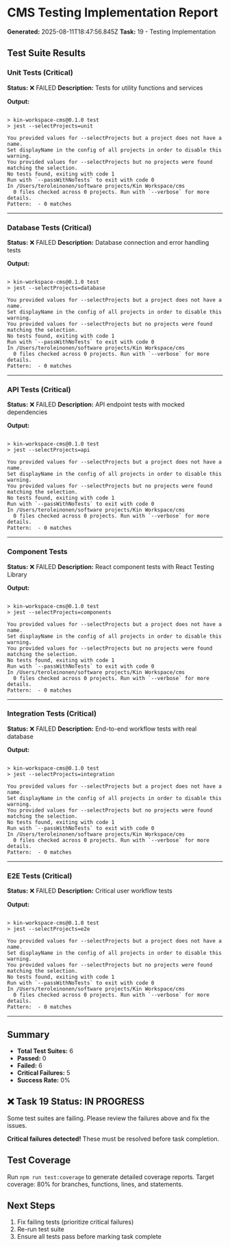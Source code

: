 # CMS Testing Implementation Report

**Generated:** 2025-08-11T18:47:56.845Z
**Task:** 19 - Testing Implementation

## Test Suite Results

### Unit Tests (Critical)
**Status:** ❌ FAILED
**Description:** Tests for utility functions and services

**Output:**
```

> kin-workspace-cms@0.1.0 test
> jest --selectProjects=unit

You provided values for --selectProjects but a project does not have a name.
Set displayName in the config of all projects in order to disable this warning.
You provided values for --selectProjects but no projects were found matching the selection.
No tests found, exiting with code 1
Run with `--passWithNoTests` to exit with code 0
In /Users/teroleinonen/software projects/Kin Workspace/cms
  0 files checked across 0 projects. Run with `--verbose` for more details.
Pattern:  - 0 matches

```

---

### Database Tests (Critical)
**Status:** ❌ FAILED
**Description:** Database connection and error handling tests

**Output:**
```

> kin-workspace-cms@0.1.0 test
> jest --selectProjects=database

You provided values for --selectProjects but a project does not have a name.
Set displayName in the config of all projects in order to disable this warning.
You provided values for --selectProjects but no projects were found matching the selection.
No tests found, exiting with code 1
Run with `--passWithNoTests` to exit with code 0
In /Users/teroleinonen/software projects/Kin Workspace/cms
  0 files checked across 0 projects. Run with `--verbose` for more details.
Pattern:  - 0 matches

```

---

### API Tests (Critical)
**Status:** ❌ FAILED
**Description:** API endpoint tests with mocked dependencies

**Output:**
```

> kin-workspace-cms@0.1.0 test
> jest --selectProjects=api

You provided values for --selectProjects but a project does not have a name.
Set displayName in the config of all projects in order to disable this warning.
You provided values for --selectProjects but no projects were found matching the selection.
No tests found, exiting with code 1
Run with `--passWithNoTests` to exit with code 0
In /Users/teroleinonen/software projects/Kin Workspace/cms
  0 files checked across 0 projects. Run with `--verbose` for more details.
Pattern:  - 0 matches

```

---

### Component Tests
**Status:** ❌ FAILED
**Description:** React component tests with React Testing Library

**Output:**
```

> kin-workspace-cms@0.1.0 test
> jest --selectProjects=components

You provided values for --selectProjects but a project does not have a name.
Set displayName in the config of all projects in order to disable this warning.
You provided values for --selectProjects but no projects were found matching the selection.
No tests found, exiting with code 1
Run with `--passWithNoTests` to exit with code 0
In /Users/teroleinonen/software projects/Kin Workspace/cms
  0 files checked across 0 projects. Run with `--verbose` for more details.
Pattern:  - 0 matches

```

---

### Integration Tests (Critical)
**Status:** ❌ FAILED
**Description:** End-to-end workflow tests with real database

**Output:**
```

> kin-workspace-cms@0.1.0 test
> jest --selectProjects=integration

You provided values for --selectProjects but a project does not have a name.
Set displayName in the config of all projects in order to disable this warning.
You provided values for --selectProjects but no projects were found matching the selection.
No tests found, exiting with code 1
Run with `--passWithNoTests` to exit with code 0
In /Users/teroleinonen/software projects/Kin Workspace/cms
  0 files checked across 0 projects. Run with `--verbose` for more details.
Pattern:  - 0 matches

```

---

### E2E Tests (Critical)
**Status:** ❌ FAILED
**Description:** Critical user workflow tests

**Output:**
```

> kin-workspace-cms@0.1.0 test
> jest --selectProjects=e2e

You provided values for --selectProjects but a project does not have a name.
Set displayName in the config of all projects in order to disable this warning.
You provided values for --selectProjects but no projects were found matching the selection.
No tests found, exiting with code 1
Run with `--passWithNoTests` to exit with code 0
In /Users/teroleinonen/software projects/Kin Workspace/cms
  0 files checked across 0 projects. Run with `--verbose` for more details.
Pattern:  - 0 matches

```

---

## Summary

- **Total Test Suites:** 6
- **Passed:** 0
- **Failed:** 6
- **Critical Failures:** 5
- **Success Rate:** 0%

## ❌ Task 19 Status: IN PROGRESS

Some test suites are failing. Please review the failures above and fix the issues.

**Critical failures detected!** These must be resolved before task completion.

## Test Coverage

Run `npm run test:coverage` to generate detailed coverage reports.
Target coverage: 80% for branches, functions, lines, and statements.

## Next Steps

1. Fix failing tests (prioritize critical failures)
2. Re-run test suite
3. Ensure all tests pass before marking task complete
